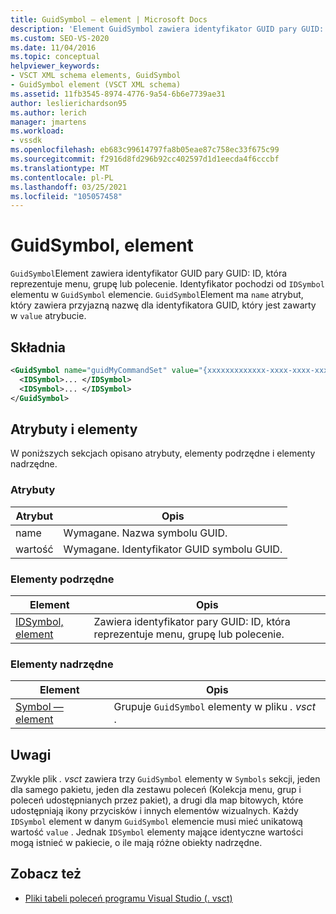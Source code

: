 ```yaml
---
title: GuidSymbol — element | Microsoft Docs
description: 'Element GuidSymbol zawiera identyfikator GUID pary GUID: ID, która reprezentuje menu, grupę lub polecenie.'
ms.custom: SEO-VS-2020
ms.date: 11/04/2016
ms.topic: conceptual
helpviewer_keywords:
- VSCT XML schema elements, GuidSymbol
- GuidSymbol element (VSCT XML schema)
ms.assetid: 11fb3545-8974-4776-9a54-6b6e7739ae31
author: leslierichardson95
ms.author: lerich
manager: jmartens
ms.workload:
- vssdk
ms.openlocfilehash: eb683c99614797fa8b05eae87c758ec33f675c99
ms.sourcegitcommit: f2916d8fd296b92cc402597d1d1eecda4f6cccbf
ms.translationtype: MT
ms.contentlocale: pl-PL
ms.lasthandoff: 03/25/2021
ms.locfileid: "105057458"
---
```

# <a name="guidsymbol-element"></a>GuidSymbol, element
`GuidSymbol`Element zawiera identyfikator GUID pary GUID: ID, która reprezentuje menu, grupę lub polecenie. Identyfikator pochodzi od `IDSymbol` elementu w `GuidSymbol` elemencie. `GuidSymbol`Element ma `name` atrybut, który zawiera przyjazną nazwę dla identyfikatora GUID, który jest zawarty w `value` atrybucie.

## <a name="syntax"></a>Składnia

```xml
<GuidSymbol name="guidMyCommandSet" value="{xxxxxxxxxxxxx-xxxx-xxxx-xxxxxxxxxxxx}">
  <IDSymbol>... </IDSymbol>
  <IDSymbol>... </IDSymbol>
</GuidSymbol>
```

## <a name="attributes-and-elements"></a>Atrybuty i elementy
 W poniższych sekcjach opisano atrybuty, elementy podrzędne i elementy nadrzędne.

### <a name="attributes"></a>Atrybuty

|Atrybut|Opis|
|---------------|-----------------|
|name|Wymagane. Nazwa symbolu GUID.|
|wartość|Wymagane. Identyfikator GUID symbolu GUID.|

### <a name="child-elements"></a>Elementy podrzędne

|Element|Opis|
|-------------|-----------------|
|[IDSymbol, element](../extensibility/idsymbol-element.md)|Zawiera identyfikator pary GUID: ID, która reprezentuje menu, grupę lub polecenie.|

### <a name="parent-elements"></a>Elementy nadrzędne

|Element|Opis|
|-------------|-----------------|
|[Symbol — element](../extensibility/symbols-element.md)|Grupuje `GuidSymbol` elementy w pliku *. vsct* .|

## <a name="remarks"></a>Uwagi
 Zwykle plik *. vsct* zawiera trzy `GuidSymbol` elementy w `Symbols` sekcji, jeden dla samego pakietu, jeden dla zestawu poleceń (Kolekcja menu, grup i poleceń udostępnianych przez pakiet), a drugi dla map bitowych, które udostępniają ikony przycisków i innych elementów wizualnych. Każdy `IDSymbol` element w danym `GuidSymbol` elemencie musi mieć unikatową wartość `value` . Jednak `IDSymbol` elementy mające identyczne wartości mogą istnieć w pakiecie, o ile mają różne obiekty nadrzędne.

## <a name="see-also"></a>Zobacz też
- [Pliki tabeli poleceń programu Visual Studio (. vsct)](../extensibility/internals/visual-studio-command-table-dot-vsct-files.md)
